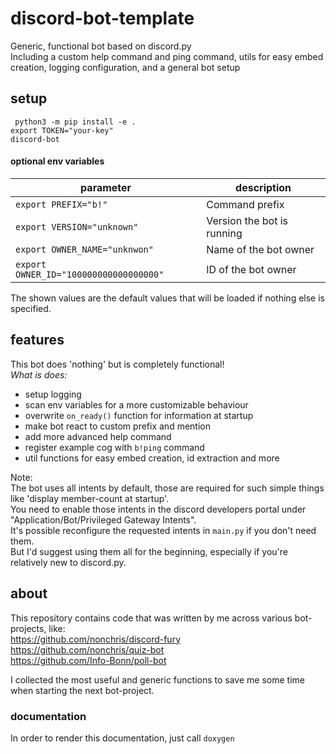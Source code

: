 # discord-bot-template
Generic, functional bot based on discord.py  
Including a custom help command and ping command, utils for easy embed creation, logging configuration, and a general bot setup

## setup
` python3 -m pip install -e .`  
`export TOKEN="your-key"`  
`discord-bot`

#### optional env variables
| parameter |  description |
| ------ |  ------ |
| `export PREFIX="b!"`  | Command prefix |
| `export VERSION="unknown"` | Version the bot is running |
| `export OWNER_NAME="unknwon"` | Name of the bot owner |
| `export OWNER_ID="100000000000000000"` | ID of the bot owner |

The shown values are the default values that will be loaded if nothing else is specified.

## features
This bot does 'nothing' but is completely functional!  
_What is does:_  
* setup logging
* scan env variables for a more customizable behaviour
* overwrite `on_ready()` function for information at startup
* make bot react to custom prefix and mention
* add more advanced help command
* register example cog with `b!ping` command
* util functions for easy embed creation, id extraction and more

Note:  
The bot uses all intents by default, those are required for such simple things like 'display member-count at startup'.  
You need to enable those intents in the discord developers portal under "Application/Bot/Privileged Gateway Intents".  
It's possible reconfigure the requested intents in `main.py` if you don't need them.  
But I'd suggest using them all for the beginning, especially if you're relatively new to discord.py.

## about
This repository contains code that was written by me across various bot-projects, like:  
https://github.com/nonchris/discord-fury  
https://github.com/nonchris/quiz-bot  
https://github.com/Info-Bonn/poll-bot

I collected the most useful and generic functions to save me some time when starting the next bot-project.

### documentation
In order to render this documentation, just call `doxygen`
